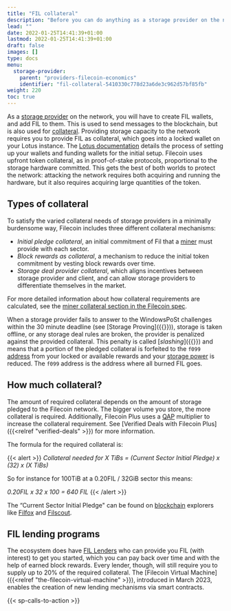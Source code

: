 ```yaml
---
title: "FIL collateral"
description: "Before you can do anything as a storage provider on the network you will have to create FIL wallets and add FIL to them."
lead: ""
date: 2022-01-25T14:41:39+01:00
lastmod: 2022-01-25T14:41:39+01:00
draft: false
images: []
type: docs
menu:
  storage-provider:
    parent: "providers-filecoin-economics"
    identifier: "fil-collateral-5410330c778d23a6de3c962d57bf85fb"
weight: 220
toc: true
---
```


As a [storage provider](https://docs.filecoin.io/reference/general/glossary/#storage-provider) on the network, you will have to create FIL wallets, and add FIL to them. This is used to send messages to the blockchain, but is also used for [collateral](https://docs.filecoin.io/reference/general/glossary/#collateral). Providing storage capacity to the network requires you to provide FIL as collateral, which goes into a locked wallet on your Lotus instance. The [Lotus documentation](https://lotus.filecoin.io/storage-providers/operate/addresses/) details the process of setting up your wallets and funding wallets for the initial setup. Filecoin uses upfront token collateral, as in proof-of-stake protocols, proportional to the storage hardware committed. This gets the best of both worlds to protect the network: attacking the network requires both acquiring and running the hardware, but it also requires acquiring large quantities of the token.

## Types of collateral

To satisfy the varied collateral needs of storage providers in a minimally burdensome way, Filecoin includes three different collateral mechanisms: 

- _Initial pledge collateral_, an initial commitment of Fil that a [miner](https://docs.filecoin.io/reference/general/glossary/#miner) must provide with each sector. 
- _Block rewards as collateral_, a mechanism to reduce the initial token commitment by vesting block rewards over time.
- _Storage deal provider collateral_, which aligns incentives between storage provider and client, and can allow storage providers to differentiate themselves in the market.

For more detailed information about how collateral requirements are calculated, see the [miner collateral section in the Filecoin spec](https://spec.filecoin.io/systems/filecoin_mining/miner_collaterals/).

When a storage provider fails to answer to the WindowsPoSt challenges within the 30 minute deadline (see [Storage Proving]({{<relref storage-proving >}})), storage is taken offline, or any storage deal rules are broken, the provider is penalized against the provided collateral. This penalty is called [_slashing_]({{<relref slashing>}}) and means that a portion of the pledged collateral is forfeited to the `f099` [address](https://docs.filecoin.io/reference/general/glossary/#address) from your locked or available rewards and your [storage power](https://docs.filecoin.io/reference/general/glossary/#storage-power) is reduced. The `f099` address is the address where all burned FIL goes.

## How much collateral?

The amount of required collateral depends on the amount of storage pledged to the Filecoin network. The bigger volume you store, the more collateral is required. Additionally, Filecoin Plus uses a [QAP](https://docs.filecoin.io/reference/general/glossary/#quality-adjusted-storage-power) multiplier to increase the collateral requirement. See [Verified Deals with Filecoin Plus]({{<relref "verified-deals" >}}) for more information.

The formula for the required collateral is:

{{< alert  >}}
_Collateral needed for X TiBs = (Current Sector Initial Pledge) x (32) x (X TiBs)_

So for instance for 100TiB at a 0.20FIL / 32GiB sector this means:

_0.20FIL x 32 x 100 = 640 FIL_
{{< /alert >}}

The “Current Sector Initial Pledge" can be found on [blockchain](https://docs.filecoin.io/reference/general/glossary/#blockchain) explorers like [Filfox](https://filfox.info/en) and [Filscout](https://www.filscout.com/en).

## FIL lending programs

The ecosystem does have [FIL Lenders](https://filecoin-lending.com/read-more) <!-- TODO NOBLOCK STEF BOB is this platform actually doing anything?--> who can provide you FIL (with interest) to get you started, which you can pay back over time and with the help of earned block rewards. Every lender, though, will still require you to supply up to 20% of the required collateral.
The [Filecoin Virtual Machine]({{<relref "the-filecoin-virtual-machine" >}}), introduced in March 2023, enables the creation of new lending mechanisms via smart contracts.

{{< sp-calls-to-action >}}
